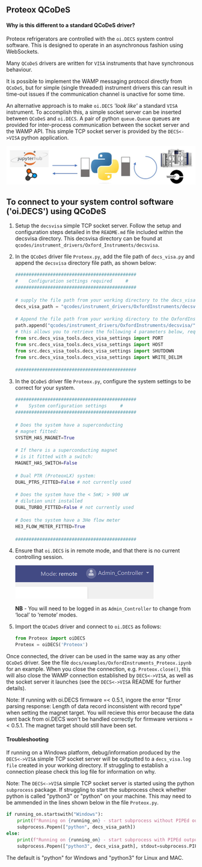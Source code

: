 ## Proteox QCoDeS

#### Why is this different to a standard QCoDeS driver?
Proteox refrigerators are controlled with the `oi.DECS` system control software. This is designed to operate in an asynchronous fashion using WebSockets.

Many `QCoDeS` drivers are written for `VISA` instruments that have synchronous behaviour.

It is possible to implement the WAMP messaging protocol directly from `QCoDeS`, but for simple (single threaded) instrument drivers this can result in time-out issues if the communication channel is unactive for some time.

An alternative approach is to make `oi.DECS` *'look like'* a standard `VISA` instrument. To accomplish this, a simple socket server can be inserted between `QCoDeS` and `oi.DECS`. A pair of python `queue.Queue` queues are provided for inter-process communication between the socket server and the WAMP API. This simple TCP socket server is provided by the `DECS<->VISA` python application. 

![DECS<->VISA img](../../../../docs/examples/OI_images/DECS_VISA.jpg)

## To connect to your system control software ('oi.DECS') using QCoDeS

1.  Setup the `decsvisa` simple TCP socket server. Follow the setup and configuration steps detailed in the `README.md` file included within the decsvisa directory. This decsvisa directory can be found at `qcodes/instrument_drivers/Oxford_Instruments/decsvisa`.

2.  In the `QCoDeS` driver file `Proteox.py`, add the file path of `decs_visa.py` and append the `decsvisa` directory file path, as shown below:

    ````python
    #############################################
    #    Configuration settings required     #
    #############################################

    # supply the file path from your working directory to the decs_visa.py file
    decs_visa_path = "qcodes/instrument_drivers/OxfordInstruments/decsvisa/src/decs_visa.py"

    # Append the file path from your working directory to the OxfordInstruments/decsvisa directory
    path.append("qcodes/instrument_drivers/OxfordInstruments/decsvisa/")
    # this allows you to retrieve the following 4 parameters below, required to establish a connection to decs_visa.py
    from src.decs_visa_tools.decs_visa_settings import PORT
    from src.decs_visa_tools.decs_visa_settings import HOST
    from src.decs_visa_tools.decs_visa_settings import SHUTDOWN
    from src.decs_visa_tools.decs_visa_settings import WRITE_DELIM

    #############################################
    ````

3. In the `QCoDeS` driver file `Proteox.py`, configure the system settings to be correct for your system. 

    ````python
    #############################################
    #    System configuration settings     #
    #############################################

    # Does the system have a superconducting
    # magnet fitted:
    SYSTEM_HAS_MAGNET=True

    # If there is a superconducting magnet
    # is it fitted with a switch:
    MAGNET_HAS_SWITCH=False

    # Dual PTR (ProteoxLX) system:
    DUAL_PTRS_FITTED=False # not currently used

    # Does the system have the < 5mK; > 900 uW
    # dilution unit installed
    DUAL_TURBO_FITTED=False # not currently used

    # Does the system have a 3He flow meter
    HE3_FLOW_METER_FITTED=True

    #############################################
    ````

4.  Ensure that `oi.DECS` is in remote mode, and that there is no current controlling session.

    ![Remote mode](../../../../docs/examples/OI_images/remote_mode.png)
    
    **NB** - You will need to be logged in as `Admin_Controller` to change from ‘local’ to ‘remote’ modes.

5.  Import the `QCoDeS` driver and connect to `oi.DECS` as follows:

    ````python
    from Proteox import oiDECS
    Proteox = oiDECS('Proteox')
    ````
Once connected, the driver can be used in the same way as any other `QCoDeS` driver. See the file `docs/examples/OxfordInstruments_Proteox.ipynb` for an example. When you close the connection, e.g. `Proteox.close()`, this will also close the WAMP connection established by `DECS<->VISA`, as well as the socket server it launches (see the `DECS<->VISA` README for further details). 

Note: If running with oi.DECS firmware =< 0.5.1, ingore the error "Error parsing response: Length of data record inconsistent with record type" when setting the magnet target. You will recieve this error because the data sent back from oi.DECS won't be handled correctly for firmware versions =< 0.5.1. The magnet target should still have been set.


#### Troubleshooting

If running on a Windows platform, debug/information produced by the `DECS<->VISA` simple TCP socket server will be outputted to a `decs_visa.log file` created in your working directory. If struggling to establish a connection please check this log file for information on why.

Note: The `DECS<->VISA` simple TCP socket server is started using the python `subprocess` package. If struggling to start the subprocess check whether python is called "python3" or "python" on your machine. This may need to be ammended in the lines shown below in the file `Proteox.py`.

````python
if running_on.startswith("Windows"):
    print(f"Running on {running_on} - start subprocess without PIPEd output")
    subprocess.Popen(["python", decs_visa_path])
else:
    print(f"Running on {running_on} - start subprocess with PIPEd output")
    subprocess.Popen(["python3", decs_visa_path], stdout=subprocess.PIPE)
````
The default is "python" for Windows and "python3" for Linux and MAC.
